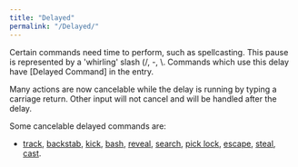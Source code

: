 ```yaml
---
title: "Delayed"
permalink: "/Delayed/"
---
```


Certain commands need time to perform, such as spellcasting. This pause
is represented by a 'whirling' slash (/, -, \\. Commands which use this
delay have \[Delayed Command\] in the entry.

Many actions are now cancelable while the delay is running by typing a
carriage return. Other input will not cancel and will be handled after
the delay.

Some cancelable delayed commands are:

- [track](track "wikilink"), [backstab](backstab "wikilink"),
  [kick](kick "wikilink"), [bash](bash "wikilink"),
  [reveal](reveal "wikilink"), [search](search "wikilink"), [pick
  lock](pick "wikilink"), [escape](escape "wikilink"),
  [steal](steal "wikilink"), [cast](cast "wikilink").